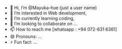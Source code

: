 - 👋 Hi, I’m @Mayuka-hue (just a user name)
- 👀 I’m interested in Web development,
- 🌱 I’m currently learning coding,
- 💞️ I’m looking to collaborate on ...
- 📫 How to reach me [whatsapp : +94 072-631 6361]
- 😄 Pronouns: ...
- ⚡ Fun fact: ...

<!---
Mayuka-hue/Mayuka-hue is a ✨ special ✨ repository because its `README.md` (this file) appears on your GitHub profile.
You can click the Preview link to take a look at your changes.
--->
